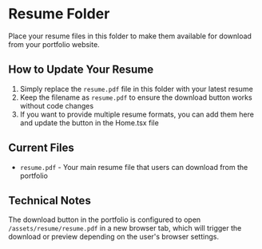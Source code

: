 # Resume Folder

Place your resume files in this folder to make them available for download from your portfolio website.

## How to Update Your Resume

1. Simply replace the `resume.pdf` file in this folder with your latest resume
2. Keep the filename as `resume.pdf` to ensure the download button works without code changes
3. If you want to provide multiple resume formats, you can add them here and update the button in the Home.tsx file

## Current Files

- `resume.pdf` - Your main resume file that users can download from the portfolio

## Technical Notes

The download button in the portfolio is configured to open `/assets/resume/resume.pdf` in a new browser tab, which will trigger the download or preview depending on the user's browser settings. 